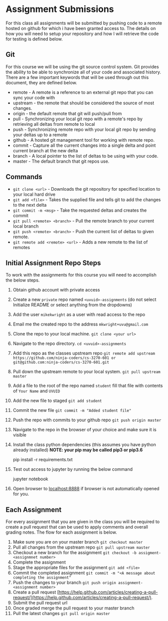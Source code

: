 Assignment Submissions
================================================

For this class all assignments will be submitted by pushing code to a remote hosted on github for which
i have been granted access to.  The details on how you will need to setup your repository and how I will
retrieve the code for testing is defined below.   

## Git

For this course we will be using the git source control system.  Git provides the ability to be able to
synchronize all of your code and associated history.  There are a few important keywords that will be
used through out this document, they are defined below.   

* remote - A remote is a reference to an external git repo that you can sync your code with    
* upstream - the remote that should be considered the source of most changes.   
* origin - the default remote that git will push/pull from   
* pull - Synchronizing your local git repo with a remote's repo by retrieving all deltas from remote to local   
* push - Synchronizing remote repo with your local git repo by sending your deltas up to a remote   
* github - A hosted git management tool for working with remote repo.   
* commit - Capture all the current changes into a single delta and point current branch at the new delta    
* branch - A local pointer to the list of deltas to be using with your code.   
* master - The default branch that git repos use.    

## Commands

* `git clone <url>` - Downloads the git repository for specified location to your local hard drive   
* `git add <file>` - Takes the supplied file and tells git to add the changes to the next delta   
* `git commit -m <msg>` - Take the requested deltas and creates the commit    
* `git pull <remote> <branch>` - Pull the remote branch to your current local branch   
* `git push <remote> <branch>` - Push the current list of deltas to given remote.   
* `git remote add <remote> <url>` - Adds a new remote to the list of remotes   

## Initial Assignment Repo Steps

To work with the assignments for this course you will need to accomplish the below steps.   

1. Obtain github account with private access   
2. Create a new `private` repo named `<uvuid>-assignments` (do not select Initialize README or select anything from the dropdowns)   
3. Add the user `mikekwright` as a user with read access to the repo   
4. Email me the created repo to the address `mkwright+uvu@gmail.com`   
5. Clone the repo to your local machine.   `git clone <your url>`   
6. Navigate to the repo directory.  `cd <uvuid>-assignments`   
7. Add this repo as the classes upstream repo `git remote add upstream https://github.com/ninja-coders/cs-3270-601 or git@github.com:ninja-coders/cs-3270-601.git`   
8. Pull down the upstream remote to your local system.  `git pull upstream master`   
9. Add a file to the root of the repo named `student` fill that file with contents of `Your Name` and `UVUID`    
10. Add the new file to staged `git add student`
11. Commit the new file `git commit -m "Added student file"`   
12. Push the repo with commits to your github repo `git push origin master`   
13. Navigate to the repo in the browser of your choice and make sure it is visible 
14. Install the class python dependencies (this assumes you have python already installed) **NOTE: your pip may be called pip3 or pip3.6**

    pip install -r requirements.txt
    
15. Test out access to jupyter by running the below command

    jupyter notebook
    
16. Open browser to [localhost:8888](localhost:8888) if browser is not automatically opened for you.

## Each Assignment

For every assignment that you are given in the class you will be required to create a pull request that can be used to apply comments and
overall grading notes.  The flow for each assignment is below.  

1. Make sure you are on your master branch `git checkout master`
2. Pull all changes from the upstream repo `git pull upstream master`
3. Checkout a new branch for the assignment `git checkout -b assigment-<assignmnet number>`
4. Complete the assignment
5. Stage the appropriate files for the assignment `git add <file>`
6. Commit the completed assignment `git commit -m "<A message about completing the assignment"`
7. Push the changes to your branch `git push origin assignment-<assignment number>`
8. Create a pull request [https://help.github.com/articles/creating-a-pull-request/](https://help.github.com/articles/creating-a-pull-request/). 
9. Submit the pull request url
10. Once graded merge the pull request to your master branch
11. Pull the latest changes `git pull origin master`
